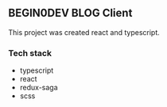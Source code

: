 ## BEGIN0DEV BLOG Client
This project was created react and typescript.

### Tech stack
 - typescript
 - react
 - redux-saga
 - scss
